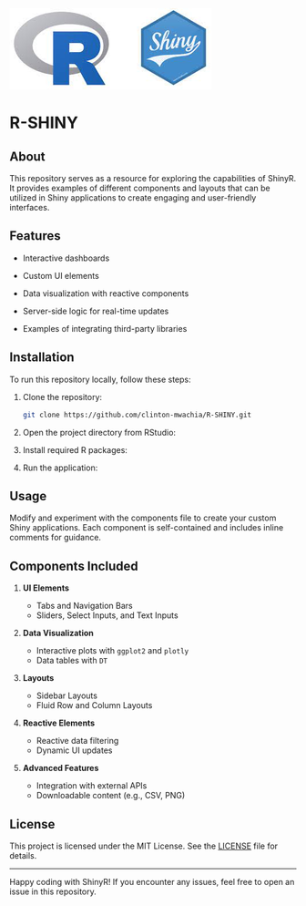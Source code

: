 ![](2.0%20Application%20Layout/ShinyDashboard/assets/shiny.jpg)

<p align="center">

# R-SHINY

## About

This repository serves as a resource for exploring the capabilities of ShinyR. It provides examples of different components and layouts that can be utilized in Shiny applications to create engaging and user-friendly interfaces.

## Features

- Interactive dashboards

- Custom UI elements

- Data visualization with reactive components

- Server-side logic for real-time updates

- Examples of integrating third-party libraries

## Installation

To run this repository locally, follow these steps:

1. Clone the repository:
   ```bash
   git clone https://github.com/clinton-mwachia/R-SHINY.git
   ```

2. Open the project directory from RStudio:

3. Install required R packages:

4. Run the application:
  
## Usage

Modify and experiment with the components file to create your custom Shiny applications. Each component is self-contained and includes inline comments for guidance.

## Components Included

1. **UI Elements**
   - Tabs and Navigation Bars
   - Sliders, Select Inputs, and Text Inputs

2. **Data Visualization**
   - Interactive plots with `ggplot2` and `plotly`
   - Data tables with `DT`

3. **Layouts**
   - Sidebar Layouts
   - Fluid Row and Column Layouts

4. **Reactive Elements**
   - Reactive data filtering
   - Dynamic UI updates

5. **Advanced Features**
   - Integration with external APIs
   - Downloadable content (e.g., CSV, PNG)


## License

This project is licensed under the MIT License. See the [LICENSE](LICENSE) file for details.

---

Happy coding with ShinyR! If you encounter any issues, feel free to open an issue in this repository.


